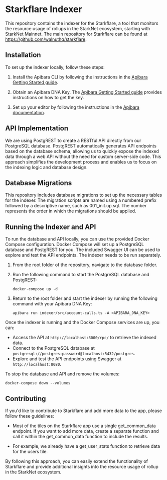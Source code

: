 # Starkflare Indexer

This repository contains the indexer for the Starkflare, a tool that monitors the resource usage of rollups in the StarkNet ecosystem, starting with StarkNet Mainnet. The main repository for Starkflare can be found at https://github.com/walnuthq/starkflare.

## Installation

To set up the indexer locally, follow these steps:

1. Install the Apibara CLI by following the instructions in the [Apibara Getting Started guide](https://www.apibara.com/docs/getting-started).

2. Obtain an Apibara DNA Key. The [Apibara Getting Started guide](https://www.apibara.com/docs/getting-started) provides instructions on how to get the key.

3. Set up your editor by following the instructions in the [Apibara documentation](https://www.apibara.com/docs/indexers/editor-setup).

## API Implementation

We are using PostgREST to create a RESTful API directly from our PostgreSQL database. PostgREST automatically generates API endpoints based on the database schema, allowing us to quickly expose the indexed data through a web API without the need for custom server-side code. This approach simplifies the development process and enables us to focus on the indexing logic and database design.

## Database Migrations

This repository includes database migrations to set up the necessary tables for the indexer. The migration scripts are named using a numbered prefix followed by a descriptive name, such as 001_init.up.sql. The number represents the order in which the migrations should be applied.

## Running the Indexer and API

To run the database and API locally, you can use the provided Docker Compose configuration. Docker Compose will set up a PostgreSQL database and PostgREST for you. The included Swagger UI can be used to explore and test the API endpoints. The indexer needs to be run separately. 

1. From the root folder of the repository, navigate to the database folder.

2. Run the following command to start the PostgreSQL database and PostgREST:
   
   ```docker-compose up -d```

3. Return to the root folder and start the indexer by running the following command with your Apibara DNA Key:
   
   ```apibara run indexer/src/account-calls.ts -A <APIBARA_DNA_KEY>```
   

Once the indexer is running and the Docker Compose services are up, you can:

- Access the API at `http://localhost:3000/rpc/` to retrieve the indexed data.
- Connect to the PostgreSQL database at `postgresql://postgres:password@localhost:5432/postgres`.
- Explore and test the API endpoints using Swagger at `http://localhost:8080`.

To stop the database and API and remove the volumes:

```docker-compose down --volumes```

## Contributing

If you'd like to contribute to Starkflare and add more data to the app, please follow these guidelines:

- Most of the tiles on the Starkflare app use a single get_common_data endpoint. If you want to add more data, create a separate function and call it within the get_common_data function to include the results.

- For example, we already have a get_user_stats function to retrieve data for the users tile.

By following this approach, you can easily extend the functionality of Starkflare and provide additional insights into the resource usage of rollup in the StarkNet ecosystem.